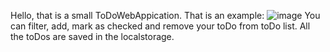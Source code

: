 Hello, that is a small ToDoWebAppication.
That is an example:
![image](https://user-images.githubusercontent.com/36379638/174769860-54934515-79da-409b-9b62-98a9c2196b1e.png)
You can filter, add, mark as checked and remove your toDo from toDo list. All the toDos are saved in the localstorage.
